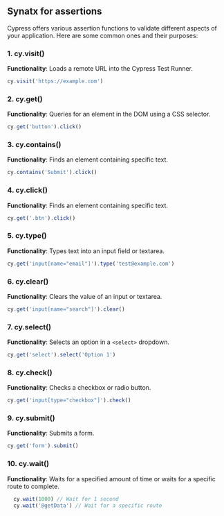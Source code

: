 ## Synatx for assertions 
Cypress offers various assertion functions to validate different aspects of your application. Here are some common ones and their purposes:

### 1. **cy.visit()**

 **Functionality**: Loads a remote URL into the Cypress Test Runner.
 ```javascript
 cy.visit('https://example.com')
 ```

### 2. **cy.get()**
   **Functionality**: Queries for an element in the DOM using a CSS selector.
   ```javascript
cy.get('button').click()
 ```
 
### 3. **cy.contains()**
   **Functionality**: Finds an element containing specific text.
   ```javascript
cy.contains('Submit').click()
 ```

### 4. **cy.click()**
   **Functionality**: Finds an element containing specific text.
   ```javascript
cy.get('.btn').click()
 ```
 
### 5. **cy.type()**

**Functionality**: Types text into an input field or textarea.
    
   ```javascript 
cy.get('input[name="email"]').type('test@example.com')
```
   
### 6. **cy.clear()**

**Functionality**: Clears the value of an input or textarea.
```javascript
cy.get('input[name="search"]').clear()
 ```

### 7. **cy.select()**

**Functionality**: Selects an option in a `<select>` dropdown.

    
```javascript
cy.get('select').select('Option 1')
```

### 8. **cy.check()**

**Functionality**: Checks a checkbox or radio button.

    
```javascript
cy.get('input[type="checkbox"]').check()
```
 
### 9. **cy.submit()**
**Functionality**: Submits a form.

```javascript
cy.get('form').submit()
  ``` 

### 10. **cy.wait()**
**Functionality**: Waits for a specified amount of time or waits for a specific route to complete.

```javascript
  cy.wait(1000) // Wait for 1 second
  cy.wait('@getData') // Wait for a specific route
  ``` 





<!--stackedit_data:
eyJoaXN0b3J5IjpbLTE1MjcxNDk0NDMsLTIwODg3NDY2MTJdfQ
==
-->